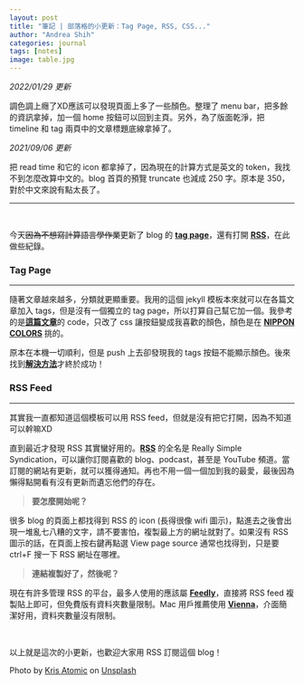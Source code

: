 ```yaml
---
layout: post
title: "筆記 | 部落格的小更新：Tag Page, RSS, CSS..."
author: "Andrea Shih"
categories: journal
tags: [notes]
image: table.jpg
---
```

*2022/01/29 更新*

調色調上癮了XD應該可以發現頁面上多了一些顏色。整理了 menu bar，把多餘的資訊拿掉，加一個 home 按鈕可以回到主頁。另外，為了版面乾淨，把 timeline 和 tag 兩頁中的文章標題底線拿掉了。

*2021/09/06 更新*

把 read time 和它的 icon 都拿掉了，因為現在的計算方式是英文的 token，我找不到怎麼改算中文的。blog 首頁的預覽 truncate 也減成 250 字。原本是 350，對於中文來說有點太長了。

---

&nbsp;

今天~~因為不想寫計算語言學作業~~更新了 blog 的 [**<u>tag page</u>**](https://andreashih.github.io/blog/menu/tags.html)，還有打開 [**<u>RSS</u>**](https://andreashih.github.io/blog/rss-feed.xml)，在此做些紀錄。

### Tag Page
---
隨著文章越來越多，分類就更顯重要。我用的這個 jekyll 模板本來就可以在各篇文章加入 tags，但是沒有一個獨立的 tag page，所以打算自己幫它加一個。我參考的是[**<u>這篇文章</u>**](https://nk910216.github.io/2017/08/11/UsingTagsForJekyll/)的 code，只改了 css 讓按鈕變成我喜歡的顏色，顏色是在 [**<u>NIPPON COLORS</u>**](https://nipponcolors.com/) 挑的。

原本在本機一切順利，但是 push 上去卻發現我的 tags 按鈕不能顯示顏色。後來找到[**<u>解決方法</u>**](https://stackoverflow.com/questions/49743535/jekyll-static-page-css-not-rendering)才終於成功！

### RSS Feed
---
其實我一直都知道這個模板可以用 RSS feed，但就是沒有把它打開，因為不知道可以幹嘛XD

直到最近才發現 RSS 其實蠻好用的。[**<u>RSS</u>**](https://zh.wikipedia.org/wiki/RSS) 的全名是 Really Simple Syndication，可以讓你訂閱喜歡的 blog、podcast，甚至是 YouTube 頻道。當訂閱的網站有更新，就可以獲得通知。再也不用一個一個加到我的最愛，最後因為懶得點開看有沒有更新而遺忘他們的存在。

> **要怎麼開始呢？**

很多 blog 的頁面上都找得到 RSS 的 icon (長得很像 wifi 圖示)，點進去之後會出現一堆亂七八糟的文字，請不要害怕，複製最上方的網址就對了。如果沒有 RSS 圖示的話，在頁面上按右鍵再點選 View page source 通常也找得到，只是要 ctrl+F 搜一下 RSS 網址在哪裡。

> **連結複製好了，然後呢？**

現在有許多管理 RSS 的平台，最多人使用的應該屬 [**<u>Feedly</u>**](https://feedly.com/)，直接將 RSS feed 複製貼上即可，但免費版有資料夾數量限制。Mac 用戶推薦使用 [**<u>Vienna</u>**](https://www.vienna-rss.com/)，介面簡潔好用，資料夾數量沒有限制。

&nbsp;

以上就是這次的小更新，也歡迎大家用 RSS 訂閱這個 blog！

Photo by <a href="https://unsplash.com/@krisatomic?utm_source=unsplash&utm_medium=referral&utm_content=creditCopyText">Kris Atomic</a> on <a href="https://unsplash.com/s/photos/cafe?utm_source=unsplash&utm_medium=referral&utm_content=creditCopyText">Unsplash</a>
  